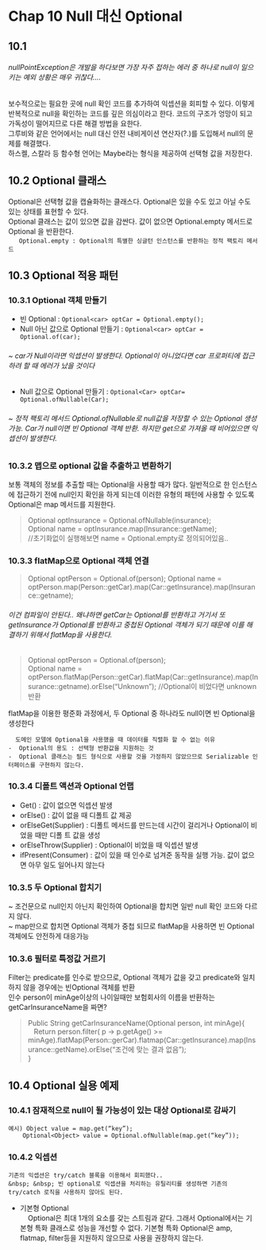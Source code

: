 # Chap 10 Null 대신 Optional
## 10.1
 ###### nullPointException은 개발을 하다보면 가장 자주 접하는 에러 중 하나로 null이 일으키는 예외 상황은 매우 귀찮다….

보수적으로는 필요한 곳에 null 확인 코드를 추가하여 익셉션을 회피할 수 있다. 이렇게 반복적으로 null을 확인하는 코드를 깊은 의심이라고 한다. 코드의 구조가 엉망이 되고 가독성이 떨어지므로 다른 해결 방법을 요한다.  
그루비와 같은 언어에서는 null 대신 안전 내비게이션 연산자(?.)를 도입해서 null의 문제를 해결했다.  
하스켈, 스칼라 등 함수형 언어는 Maybe라는 형식을 제공하여 선택형 값을 저장한다.  


## 10.2 Optional 클래스  
 Optional은 선택형 값을 캡슐화하는 클래스다. Optional은 있을 수도 있고 아닐 수도 있는 상태를 표현할 수 있다.  
Optional 클래스는 값이 있으면 값을 감싼다. 값이 없으면 Optional.empty 메서드로 Optional 을 반환한다.    
 ```   Optional.empty : Optional의 특별한 싱글턴 인스턴스를 반환하는 정적 팩토리 메서드```  

## 10.3 Optional 적용 패턴 
### 10.3.1	Optional 객체 만들기 
-	빈 Optional : ```Optional<car> optCar = Optional.empty();```  
-	Null 아닌 값으로 Optional 만들기 : ```Optional<car> optCar = Optional.of(car);```  
###### ~ car가 Null이라면 익셉션이 발생한다. Optional이 아니었다면 car 프로퍼티에 접근하려 할 때 에러가 났을 것이다  
-	Null 값으로 Optional 만들기 :  ```Optional<Car> optCar= Optional.ofNullable(Car);```  
###### ~ 정적 팩토리 메서드 Optional.ofNullable로 null값을 저장할 수 있는 Optional 생성 가능.  Car가 null이면 빈 Optional 객체 반환. 하지만 get으로 가져올 때 비어있으면 익셉션이 발생한다.
  
### 10.3.2	맵으로 optional 값을 추출하고 변환하기    
보통 객체의 정보를 추출할 때는 Optional을 사용할 때가 많다. 일반적으로 한 인스턴스에 접근하기 전에 null인지 확인을 하게 되는데 이러한 유형의 패턴에 사용할 수 있도록 Optional은 map 메서드를 지원한다.     
>	Optional<Insurance> optInsurance = Optional.ofNullable(insurance);    
		Optional<String> name = optInsurance.map(Insurance::getName);	  
		//초기화없이 실행해보면 name = Optional.empty로 정의되어있음..  

### 10.3.3	flatMap으로 Optional 객체 연결
>Optional<Person> optPerson = Optional.of(person);
	Optional<String> name = optPerson.map(Person::getCar).map(Car::getInsurance).map(Insurance::getname);	
	
###### 이건 컴파일이 안된다.. 왜냐하면 getCar는 Optional<Car>를 반환하고 거기서 또 getInsurance가 Optional<Insurance>를 반환하고 중첩된 Optional 객체가 되기 때문에 이를 해결하기 위해서 flatMap을 사용한다.

> Optional<Person> optPerson = Optional.of(person);  
Optional<String> name = optPerson.flatMap(Person::getCar).flatMap(Car::getInsurance).map(Insurance::getname).orElse(“Unknown”);	 //Optional이 비었다면 unknown 반환  
	
flatMap을 이용한 평준화 과정에서, 두 Optional 중 하나라도 null이면 빈 Optional을 생성한다 


      도메인 모델에 Optional을 사용했을 때 데이터를 직렬화 할 수 없는 이유
    -  Optional의 용도 : 선택형 반환값을 지원하는 것
    -  Optional 클래스는 필드 형식으로 사용할 것을 가정하지 않았으므로 Serializable 인터페이스를 구현하지 않는다.

### 10.3.4	디폴트 액션과 Optional 언랩
-	Get() : 값이 없으면 익셉션 발생   
-	orElse() : 값이 없을 때 디폴트 값 제공  
-	orElseGet(Supplier) : 디폴트 메서드를 만드는데 시간이 걸리거나 Optional이 비었을 때만 디폴 트 값을 생성   
-	orElseThrow(Supplier) :  Optional이 비었을 때 익셉션 발생  
-	ifPresent(Consumer) : 값이 있을 때 인수로 넘겨준 동작을 실행 가능. 값이 없으면 아무 일도 일어나지 않는다  
### 10.3.5	두 Optional 합치기  
~ 조건문으로 null인지 아닌지 확인하여 Optional을 합치면 일반 null 확인 코드와 다르지 않다.  
~ map만으로 합치면 Optional 객체가 중첩 되므로 flatMap을 사용하면 빈 Optional 객체에도 안전하게 대응가능
  
### 10.3.6	필터로 특정값 거르기  
Filter는 predicate를 인수로 받으므로, Optional 객체가 값을 갖고 predicate와 일치하지 않을 경우에는 빈Optional 객체를 반환    
인수 person이 minAge이상의 나이일때만 보험회사의 이름을 반환하는 getCarInsuranceName을 짜면?    

> Public String getCarInsuranceName(Optional<Person> person, int minAge){  
&nbsp;&nbsp;	Return person.filter( p -> p.getAge() >= minAge).flatMap(Person::gerCar).flatmap(Car::getInsurance).map(Insurance::getName).orElse(“조건에 맞는 결과 없음”);  
}  

## 10.4 Optional 실용 예제
 ### 10.4.1 잠재적으로 null이 될 가능성이 있는 대상 Optional로 감싸기  
```
예시) Object value = map.get(“key”);  
	Optional<Object> value = Optional.ofNullable(map.get(“key”));
```
	  
### 10.4.2 익셉션
	기존의 익셉션은 try/catch 블록을 이용해서 회피했다..  
	&nbsp; &nbsp; 빈 optional로 익셉션을 처리하는 유틸리티를 생성하면 기존의 try/catch 로직을 사용하지 않아도 된다.
	  
- 기본형 Optional  
&nbsp; &nbsp; 	Optional은 최대 1개의 요소를 갖는 스트림과 같다. 그래서 Optional에서는 기본형 특화 클래스로 성능을 개선할 수 없다. 기본형 특화 Optional은 amp, flatmap, filter등을 지원하지 않으므로 사용을 권장하지 않는다.  


